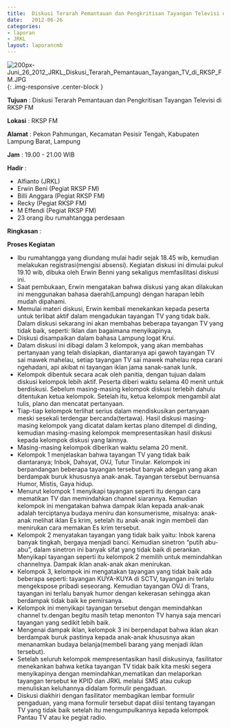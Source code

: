 ```yaml
---	
title: 	Diskusi Terarah Pemantauan dan Pengkritisan Tayangan Televisi di RKSP FM
date: 	2012-06-26
categories:	
- laporan	
- JRKL	
layout: laporancmb	
---	
```

	
![200px-Juni_26_2012_JRKL_Diskusi_Terarah_Pemantauan_Tayangan_TV_di_RKSP_FM.JPG](/uploads/200px-Juni_26_2012_JRKL_Diskusi_Terarah_Pemantauan_Tayangan_TV_di_RKSP_FM.JPG){: .img-responsive .center-block }	
	
**Tujuan** :	Diskusi Terarah Pemantauan dan Pengkritisan Tayangan Televisi di RKSP FM
	
**Lokasi** :	RKSP FM
	
**Alamat** : 	Pekon Pahmungan, Kecamatan Pesisir Tengah, Kabupaten Lampung Barat, Lampung
	
**Jam** :	19.00 - 21.00 WIB
	
**Hadir** :	
*	Alfianto (JRKL)
*	Erwin Beni (Pegiat RKSP FM)
*	Billi Anggara (Pegiat RKSP FM)
*	Recky (Pegiat RKSP FM)
*	M Effendi (Pegiat RKSP FM)
*	23 orang ibu rumahtangga perdesaan

**Ringkasan** :	

**Proses Kegiatan**
*	Ibu rumahtangga yang diundang mulai hadir sejak 18.45 wib, kemudian melakukan registrasi(mengisi absensi). Kegiatan diskusi ini dimulai pukul 19.10 wib, dibuka oleh Erwin Benni yang sekaligus memfasilitasi diskusi ini.
*	Saat pembukaan, Erwin mengatakan bahwa diskusi yang akan dilakukan ini menggunakan bahasa daerah(Lampung) dengan harapan lebih mudah dipahami.
*	Memulai materi diskusi, Erwin kembali menekankan kepada peserta untuk terlibat aktif dalam mengadukan tayangan TV yang tidak baik. Dalam diskusi sekarang ini akan membahas beberapa tayangan TV yang tidak baik, seperti: Iklan dan bagaimana menyikapinya.
*	Diskusi disampaikan dalam bahasa Lampung logat Krui.
*	Dalam diskusi ini dibagi dalam 3 kelompok, yang akan membahas pertanyaan yang telah disiapkan, diantaranya api gawoh tayangan TV sai mawek mahelau, setiap tayangan TV sai mawek mahelau repa carani ngehadani, api akibat ni tayangan iklan jama sanak-sanak lunik.
*	Kelompok dibentuk secara acak oleh panitia, dengan tujuan dalam diskusi kelompok lebih aktif. Peserta diberi waktu selama 40 menit untuk berdiskusi. Sebelum masing-masing kelompok diskusi terlebih dahulu ditentukan ketua kelompok. Setelah itu, ketua kelompok mengambil alat tulis, plano dan mencatat pertanyaan.
*	Tiap-tiap kelompok terlihat serius dalam mendiskusikan pertanyaan meski sesekali terdengar bercanda(tertawa). Hasil diskusi masing-masing kelompok yang dicatat dalam kertas plano ditempel di dinding, kemudian masing-masing kelompok mempresentasikan hasil diskusi kepada kelompok diskusi yang lainnya.
*	Masing-masing kelompok diberikan waktu selama 20 menit.
*	Kelompok 1 menjelaskan bahwa tayangan TV yang tidak baik diantaranya; Inbok, Dahsyat, OVJ, Tutur Tinular. Kelompok ini berpandangan beberapa tayangan tersebut banyak adegan yang akan berdampak buruk khususnya anak-anak. Tayangan tersebut bernuansa Humor, Mistis, Gaya hidup.
*	Menurut kelompok 1 menyikapi tayangan seperti itu dengan cara mematikan TV dan memindahkan channel siarannya. Kemudian kelompok ini mengatakan bahwa dampak iklan kepada anak-anak adalah terciptanya budaya meniru dan konsumerisme, misalnya: anak-anak melihat iklan Es krim, setelah itu anak-anak ingin membeli dan menirukan cara memakan Es krim tersebut.
*	Kelompok 2 menyatakan tayangan yang tidak baik yaitu: Inbok karena banyak tingkah, bergaya menjadi banci. Kemudian sinetron “putih abu-abu”, dalam sinetron ini banyak sifat yang tidak baik di perankan. Menyikapi tayangan seperti itu kelompok 2 memilih untuk memindahkan channelnya. Dampak iklan anak-anak akan menirukan.
*	Kelompok 3, kelompok ini mengatakan tayangan yang tidak baik ada beberapa seperti: tayangan KUYA-KUYA di SCTV, tayangan ini terlalu mengekspose pribadi seseorang. Kemudian tayangan OVJ di Trans, tayangan ini terlalu banyak humor dengan kekerasan sehingga akan berdampak tidak baik ke pemirsanya.
*	Kelompok ini menyikapi tayangan tersebut dengan memindahkan channel tv.dengan begitu masih tetap menonton TV hanya saja mencari tayangan yang sedikit lebih baik.
*	Mengenai dampak iklan, kelompok 3 ini berpendapat bahwa iklan akan berdampak buruk pastinya kepada anak-anak khususnya akan menanamkan budaya belanja(membeli barang yang menjadi iklan tersebut).
*	Setelah seluruh kelompok mempresentasikan hasil diskusinya, fasilitator menekankan bahwa ketika tayangan TV tidak baik kita meski segera menyikapinya dengan memindahkan,mematikan dan melaporkan tayangan tersebut ke KPID dan JRKL melalui SMS atau cukup menuliskan keluhannya didalam formulir pengaduan.
*	Diskusi diakhiri dengan fasilitator membagikan lembar formulir pengaduan, yang mana formulir tersebut dapat diisi tentang tayangan TV yang tidak baik setelah itu mengumpulkannya kepada kelompok Pantau TV atau ke pegiat radio.

